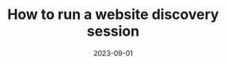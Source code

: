 ---
categories:
- Content
date: 2023-09-01
description: Learn who needs to be involved in a website discovery session, how long they should be, plus an agenda for running your own discovery session.
link: https://gathercontent.com/blog/run-website-discovery-session
pricing:
tags:
- Research
- Content strategy
title: How to run a website discovery session
---